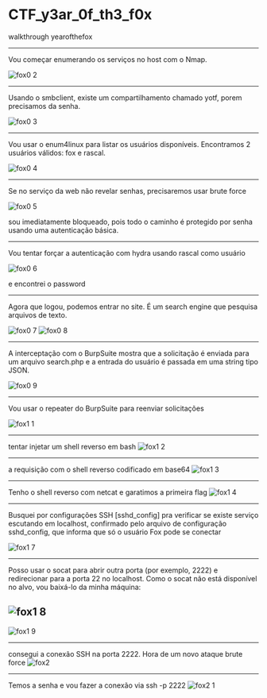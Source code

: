 # CTF_y3ar_0f_th3_f0x
walkthrough yearofthefox
******************************************************************************************
Vou começar enumerando os serviços no host com o Nmap.

![fox0 2](https://github.com/user-attachments/assets/9497c669-b7f2-4bdd-8510-cd86bffa1d11)

******************************************************************************************
Usando o smbclient, existe um compartilhamento chamado yotf, porem precisamos da senha.

![fox0 3](https://github.com/user-attachments/assets/253ebfc0-6749-41c1-83a5-285e52290969)

******************************************************************************************
Vou usar o enum4linux para listar os usuários disponíveis. Encontramos 2 usuários válidos: fox e rascal.

![fox0 4](https://github.com/user-attachments/assets/f865ba47-1778-459e-b986-88271d0551ad)

******************************************************************************************
Se no serviço da web não revelar senhas, precisaremos usar brute force

![fox0 5](https://github.com/user-attachments/assets/454d2602-828d-4e07-a9e9-e710ece3911a)

sou imediatamente bloqueado, pois todo o caminho é protegido por senha usando uma autenticação básica.

******************************************************************************************
Vou tentar forçar a autenticação com hydra usando rascal como usuário

![fox0 6](https://github.com/user-attachments/assets/075d4faf-9659-4af9-b5e1-d13ebf1e3cc8)

e encontrei o password

******************************************************************************************
Agora que logou, podemos entrar no site. É um search engine que pesquisa arquivos de texto.

![fox0 7](https://github.com/user-attachments/assets/839afcd7-5ed8-4e12-b03a-ff3e47544be8)
![fox0 8](https://github.com/user-attachments/assets/7bc2412d-e441-48e7-a8e5-b082f765e04b)

******************************************************************************************
A interceptação com o BurpSuite mostra que a solicitação é enviada para um arquivo search.php e a entrada do usuário é passada em uma string tipo JSON.

![fox0 9](https://github.com/user-attachments/assets/f5705618-dddb-40ec-86af-d2751c633a57)
******************************************************************************************
Vou usar o repeater do BurpSuite para reenviar solicitações

![fox1 1](https://github.com/user-attachments/assets/4020fca6-3aec-47be-88fd-0e78801c5d07)

******************************************************************************************
tentar injetar um shell reverso em bash 
![fox1 2](https://github.com/user-attachments/assets/cb664284-5903-4e80-b3c6-d318b4478660)

******************************************************************************************
a requisição com o shell reverso codificado em base64
![fox1 3](https://github.com/user-attachments/assets/250dd357-101b-466f-ac63-e40b1d9e6c26)

******************************************************************************************
Tenho o shell reverso com netcat e garatimos a primeira flag 
![fox1 4](https://github.com/user-attachments/assets/cc9bf4eb-1020-42d9-9d87-2b8319d43808)

******************************************************************************************
Busquei por configurações SSH [sshd_config] pra verificar se existe serviço escutando em localhost,
confirmado pelo arquivo de configuração sshd_config, que informa que só o usuário Fox pode se conectar

![fox1 7](https://github.com/user-attachments/assets/cd9b643d-f651-4fc9-88ae-5e1c8d0dabf7)

******************************************************************************************

Posso usar o socat para abrir outra porta (por exemplo, 2222) e redirecionar para a porta 22 no localhost. Como o socat não está disponível no alvo, vou baixá-lo da minha máquina:

![fox1 8](https://github.com/user-attachments/assets/b143aef4-556c-42cd-9e6a-bf900f024380)
------------------------------------------------------------------------------------------
![fox1 9](https://github.com/user-attachments/assets/c69c5c81-b5ad-4fe5-8558-b899319f00a5)

******************************************************************************************
consegui a conexão SSH na porta 2222. Hora de um novo ataque brute force
![fox2](https://github.com/user-attachments/assets/3a5869e3-2d29-4a79-bd4f-1e45da2993e9)

******************************************************************************************
Temos a senha e vou fazer a conexão via ssh -p 2222
![fox2 1](https://github.com/user-attachments/assets/c8eda088-4fb2-4530-ad34-8d1a10831b9a)













